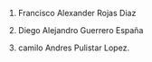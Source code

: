 1. Francisco Alexander Rojas Diaz

2. Diego Alejandro Guerrero España

3. camilo Andres Pulistar Lopez.
